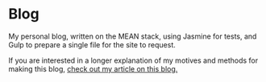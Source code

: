 # Blog
<p>
My personal blog, written on the MEAN stack, using Jasmine for tests, and Gulp to prepare a single file for the site to request.
</p>

<p>
If you are interested in a longer explanation of my motives and methods for making this blog, <a target="_blank" href="https://www.hrodebert.me/#!/articles/The-Making-of-my-Blog">check out my article on this blog.</a>
</p>
